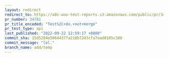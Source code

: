 ```yaml
---
layout: redirect
redirect_to: https://a8c-woo-test-reports.s3.amazonaws.com/public/pr/34781/api/index.html
pr_number: 34781
pr_title_encoded: "Test%2C+do.+not+merge"
pr_test_type: api
last_published: "2022-09-22 12:59:17 +0000"
commit_sha: 15d5284e5064437fa218b7243cfa7ead0105c389
commit_message: "lol."
branch_name: add/temp
---
```

